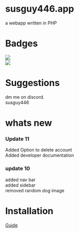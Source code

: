 # susguy446.app



a webapp written in PHP 

# Badges <br>
<img src="https://img.shields.io/github/languages/code-size/SusgUY446/susguy446-app"><br>
<img src="https://img.shields.io/tokei/lines/github/SusgUY446/susguy446-app"><br>
# Suggestions
 dm me on discord.<br>
 susguy446

# whats new
### Update 11
 Added Option to delete account<br>
 Added developer documentation
### update 10
 added nav bar<br>
 added sidebar<br>
 removed random dog image<br>







# Installation
 [Guide](https://github.com/SusgUY446/my-cool-site/blob/main/install.md)
 
